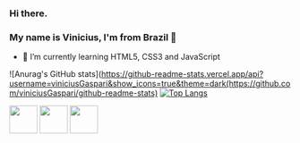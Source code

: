 <link rel="stylesheet" href="https://cdn.jsdelivr.net/gh/devicons/devicon@v2.15.1/devicon.min.css">

### Hi there. 
### My name is Vinicius, I'm from Brazil 👋
- 🌱 I’m currently learning HTML5, CSS3 and JavaScript

![Anurag's GitHub stats](https://github-readme-stats.vercel.app/api?username=viniciusGaspari&show_icons=true&theme=dark(https://github.com/viniciusGaspari/github-readme-stats)
[![Top Langs](https://github-readme-stats.vercel.app/api/top-langs/?username=viniciusGaspari&hide_progress=true)](https://github.com/viniciusGaspari/github-readme-stats)

<div>
<img width="50px" src="https://cdn.jsdelivr.net/gh/devicons/devicon/icons/javascript/javascript-original.svg" /> <!-- JAVASCRIPT -->
<img width="50px" src="https://cdn.jsdelivr.net/gh/devicons/devicon/icons/html5/html5-original.svg" /> <!-- JAVASCRIPT -->
<img width="50px" src="https://cdn.jsdelivr.net/gh/devicons/devicon/icons/css3/css3-original.svg" /> <!-- CSS -->



</div>



